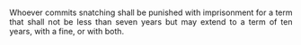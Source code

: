 #### 
<div style="text-align: justify">

Whoever commits snatching shall be punished with imprisonment for a term that shall not be less than seven years but may extend to a term of ten years, with a fine, or with both.

</div>
